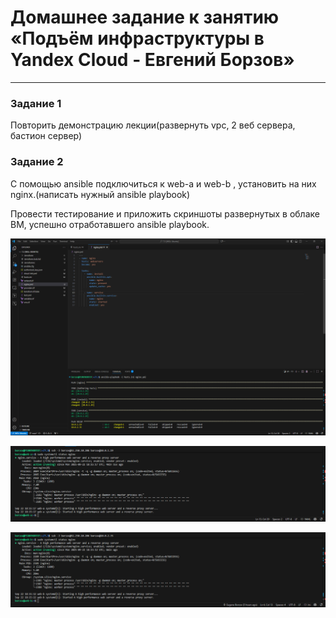 # Домашнее задание к занятию «Подъём инфраструктуры в Yandex Cloud - Евгений Борзов»

---

### Задание 1 

Повторить демонстрацию лекции(развернуть vpc, 2 веб сервера, бастион сервер)

### Задание 2 

С помощью ansible подключиться к web-a и web-b , установить на них nginx.(написать нужный ansible playbook)


Провести тестирование и приложить скриншоты развернутых в облаке ВМ, успешно отработавшего ansible playbook. 

![](nginx-playbook.png)

![](web-a.png)

![](web-b.png)

